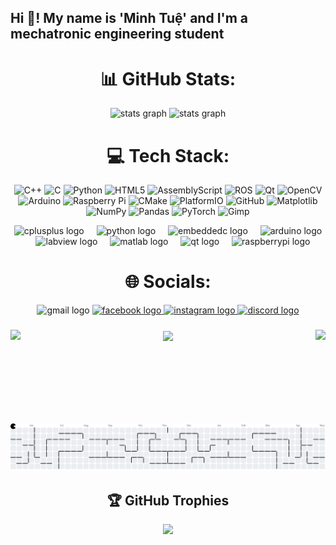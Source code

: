 <h2 align="left">Hi 👋! My name is 'Minh Tuệ' and I'm a mechatronic engineering student</h2>

###

<div align="center">
<!--   <img src="https://github-readme-stats.vercel.app/api?username=chuategiaitich&hide_title=false&hide_rank=false&show_icons=true&include_all_commits=true&count_private=true&disable_animations=false&theme=dracula&locale=en&hide_border=false" height="150" alt="stats graph"  /> -->
<!--   <img src="https://github-readme-stats.vercel.app/api/top-langs?username=chuategiaitich&locale=en&hide_title=false&layout=compact&card_width=320&langs_count=5&theme=dracula&hide_border=false" height="150" alt="languages graph"  /> -->
<!-- </div> -->


#  📊 GitHub Stats:
<div align="center">
  <img src="https://github-readme-stats.vercel.app/api?username=chuategiaitich&theme=default&hide_border=false&include_all_commits=false&count_private=false" height="150" alt="stats graph"  />
  <img src="https://github-readme-stats.vercel.app/api/top-langs/?username=chuategiaitich&theme=default&hide_border=false&include_all_commits=false&count_private=false&layout=compact" height="150" alt="stats graph"  />
</div>

# 💻 Tech Stack:
![C++](https://img.shields.io/badge/c++-%2300599C.svg?style=for-the-badge&logo=c%2B%2B&logoColor=white) ![C](https://img.shields.io/badge/c-%2300599C.svg?style=for-the-badge&logo=c&logoColor=white) ![Python](https://img.shields.io/badge/python-3670A0?style=for-the-badge&logo=python&logoColor=ffdd54) ![HTML5](https://img.shields.io/badge/html5-%23E34F26.svg?style=for-the-badge&logo=html5&logoColor=white) ![AssemblyScript](https://img.shields.io/badge/assembly%20script-%23000000.svg?style=for-the-badge&logo=assemblyscript&logoColor=white) ![ROS](https://img.shields.io/badge/ros-%230A0FF9.svg?style=for-the-badge&logo=ros&logoColor=white) ![Qt](https://img.shields.io/badge/Qt-%23217346.svg?style=for-the-badge&logo=Qt&logoColor=white) ![OpenCV](https://img.shields.io/badge/opencv-%23white.svg?style=for-the-badge&logo=opencv&logoColor=white) ![Arduino](https://img.shields.io/badge/-Arduino-00979D?style=for-the-badge&logo=Arduino&logoColor=white) ![Raspberry Pi](https://img.shields.io/badge/-Raspberry_Pi-C51A4A?style=for-the-badge&logo=Raspberry-Pi) ![CMake](https://img.shields.io/badge/CMake-%23008FBA.svg?style=for-the-badge&logo=cmake&logoColor=white) ![PlatformIO](https://img.shields.io/badge/PlatformIO-%23222.svg?style=for-the-badge&logo=platformio&logoColor=%23f5822a) ![GitHub](https://img.shields.io/badge/github-%23121011.svg?style=for-the-badge&logo=github&logoColor=white) ![Matplotlib](https://img.shields.io/badge/Matplotlib-%23ffffff.svg?style=for-the-badge&logo=Matplotlib&logoColor=black) ![NumPy](https://img.shields.io/badge/numpy-%23013243.svg?style=for-the-badge&logo=numpy&logoColor=white) ![Pandas](https://img.shields.io/badge/pandas-%23150458.svg?style=for-the-badge&logo=pandas&logoColor=white) ![PyTorch](https://img.shields.io/badge/PyTorch-%23EE4C2C.svg?style=for-the-badge&logo=PyTorch&logoColor=white) ![Gimp](https://img.shields.io/badge/Gimp-657D8B?style=for-the-badge&logo=gimp&logoColor=FFFFFF)



<div align="center">
  <img src="https://cdn.jsdelivr.net/gh/devicons/devicon/icons/cplusplus/cplusplus-original.svg" height="30" alt="cplusplus logo"  />
  <img width="12" />
  <img src="https://cdn.jsdelivr.net/gh/devicons/devicon/icons/python/python-original.svg" height="30" alt="python logo"  />
  <img width="12" />
  <img src="https://cdn.jsdelivr.net/gh/devicons/devicon/icons/embeddedc/embeddedc-original.svg" height="30" alt="embeddedc logo"  />
  <img width="12" />
  <img src="https://cdn.jsdelivr.net/gh/devicons/devicon/icons/arduino/arduino-original.svg" height="30" alt="arduino logo"  />
  <img width="12" />
  <img src="https://cdn.jsdelivr.net/gh/devicons/devicon/icons/labview/labview-original.svg" height="30" alt="labview logo"  />
  <img width="12" />
  <img src="https://cdn.jsdelivr.net/gh/devicons/devicon/icons/matlab/matlab-original.svg" height="30" alt="matlab logo"  />
  <img width="12" />
  <img src="https://cdn.jsdelivr.net/gh/devicons/devicon/icons/qt/qt-original.svg" height="30" alt="qt logo"  />
  <img width="12" />
  <img src="https://cdn.jsdelivr.net/gh/devicons/devicon/icons/raspberrypi/raspberrypi-original.svg" height="30" alt="raspberrypi logo"  />
</div>



#  🌐 Socials:

<img src="https://img.shields.io/static/v1?message=Gmail&logo=gmail&label=nguyenminhtue148@gmail.com&color=D14836&logoColor=white&labelColor=&style=flat" height="25" alt="gmail logo"  />
  <a href="https://www.facebook.com/motmet.chin/" target="_blank">
    <img src="https://img.shields.io/static/v1?message=Facebook&logo=facebook&label=MinhTue&color=1877F2&logoColor=white&labelColor=&style=flat" height="25" alt="facebook logo"  />
  </a>
  <a href="https://www.instagram.com/min.htu.3/" target="_blank">
    <img src="https://img.shields.io/static/v1?message=Instagram&logo=instagram&label=min.htu.3&color=E4405F&logoColor=white&labelColor=&style=flat" height="25" alt="instagram logo"  />
  </a>
  <a href="https://discord.gg/fTKKN5eH" target="_blank">
    <img src="https://img.shields.io/static/v1?message=Discord&logo=discord&label=&color=7289DA&logoColor=white&labelColor=&style=flat" height="25" alt="discord logo"  />
  </a>

###

<img align="right" height="150" src="https://camo.githubusercontent.com/4d9f5ecceb711eec6e2018f38a5677dc657c9738d4a65ba3b928c41c0a45b439/68747470733a2f2f6d69726f2e6d656469756d2e636f6d2f6d61782f313336302f302a37513379765349765f7430696f4a2d5a2e676966"  />
<img align="center" height="150" src="https://fcit.usf.edu/matrix/wp-content/uploads/2017/01/DanceBot-3-Med.gif"  />
<img align="left" height="150" src="https://cdn.dribbble.com/userupload/19469254/file/original-56b9de84340d5644271caceae32ad830.gif"  />

###

<br clear="both">

<picture>
  <source media="(prefers-color-scheme: dark)" srcset="https://raw.githubusercontent.com/chuategiaitich/chuategiaitich/output/pacman-contribution-graph-dark.svg">
  <source media="(prefers-color-scheme: light)" srcset="https://raw.githubusercontent.com/chuategiaitich/chuategiaitich/output/pacman-contribution-graph.svg">
  <img alt="pacman contribution graph" src="https://raw.githubusercontent.com/chuategiaitich/chuategiaitich/output/pacman-contribution-graph.svg">
</picture>

###

## 🏆 GitHub Trophies
![](https://github-profile-trophy.vercel.app/?username=chuategiaitich&theme=radical&no-frame=false&no-bg=true&margin-w=4)
<!--
**chuategiaitich/chuategiaitich** is a ✨ _special_ ✨ repository because its `README.md` (this file) appears on your GitHub profile.

Here are some ideas to get you started:

- 🔭 I’m currently working on ...
- 🌱 I’m currently learning ...
- 👯 I’m looking to collaborate on ...
- 🤔 I’m looking for help with ...
- 💬 Ask me about ...
- 📫 How to reach me: ...
- 😄 Pronouns: ...
- ⚡ Fun fact: ...
-->
